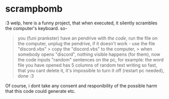# scrampbomb
:3
welp, here is a funny project, that when executed, it silently scrambles the computer's keyboard. so-

> you (funi prankster) have an pendrive with *the code*,
> run the file on the computer,
> unplug the pendrive, if it doesn't work - use the file "discord.vbs"
                                                 > copy the "discord.vbs" to the computer,
                                                        > when somebody opens "discord", nothing visible happens (for them),
> now the code inputs "random" sentences on the pc,
> for example: the word file you have opened has 5 columns of random text writing so fast, that you cant delete it,
> it's impossible to turn it off (restart pc needed),
> done :3

Of course, i dont take any consent and responibility of the possible harm that this code could generate etc.
